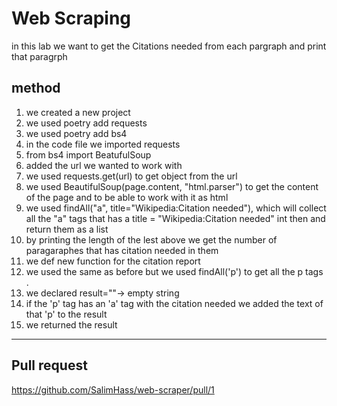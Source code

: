 # Web Scraping

in this lab we want to get the Citations needed from each pargraph and print that paragrph

## method

1. we created a new project 
2. we used poetry add requests
3. we used poetry add bs4
4. in the code file we imported requests 
5. from bs4 import BeatufulSoup
6. added the url we wanted to work with
7. we used requests.get(url) to get object from the url
8. we used BeautifulSoup(page.content, "html.parser") to get the content of the page and to be able to work with it as html
9. we used findAll("a", title="Wikipedia:Citation needed"), which will collect all the "a" tags that has a title = "Wikipedia:Citation needed" int then and return them as a list 
10. by printing the length of the lest above we get the number of paragaraphes that has citation needed in them
11. we def new function for the citation report
12. we used the same as before but we used findAll('p') to get all the p tags .
13. we declared result=""-> empty string
14. if the 'p' tag has an 'a' tag with the citation needed we added the text of that 'p' to the result 
15. we returned the result 
----
## Pull request
https://github.com/SalimHass/web-scraper/pull/1
